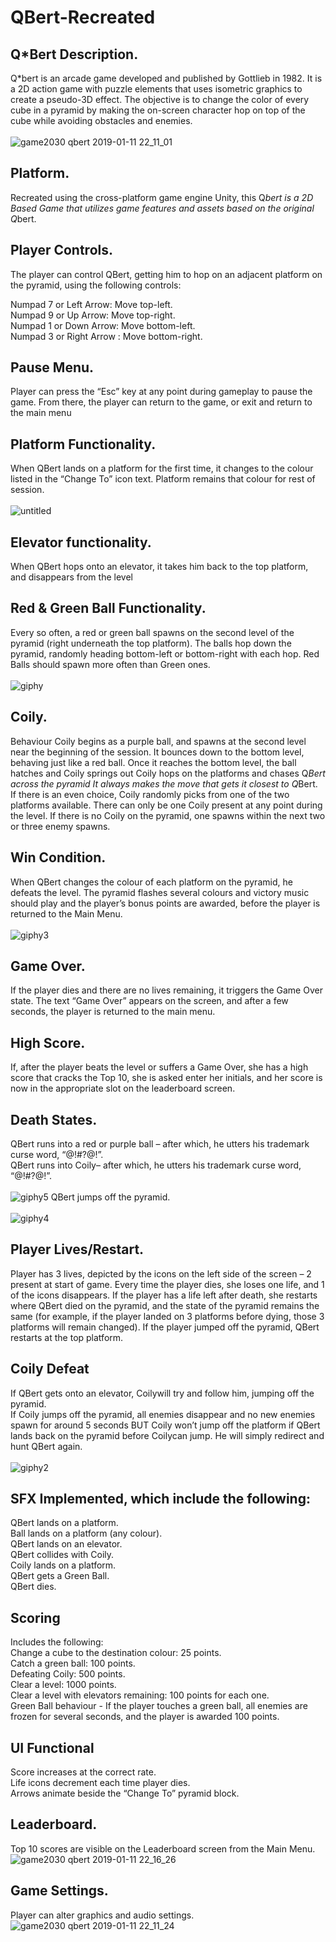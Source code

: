 # QBert-Recreated

## Q*Bert Description.
Q*bert is an arcade game developed and published by Gottlieb in 1982. It is a 2D action game with puzzle elements that uses isometric graphics to create a pseudo-3D effect. The objective is to change the color of every cube in a pyramid by making the on-screen character hop on top of the cube while avoiding obstacles and enemies. <br />
<br />
![game2030 qbert 2019-01-11 22_11_01](https://user-images.githubusercontent.com/19450714/51068820-9275b500-15f1-11e9-84dd-ae9e2fb0bf79.png)

## Platform.
Recreated using the cross-platform game engine Unity, this Q*bert is a 2D Based Game that utilizes game features and assets based on the original Q*bert.

## Player Controls.
The player can control QBert, getting him to hop on an adjacent platform on the pyramid, using the following controls: 

Numpad 7 or Left Arrow: Move top-left.<br />
Numpad 9 or Up Arrow: Move top-right.<br />
Numpad 1 or Down Arrow: Move bottom-left.<br />
Numpad 3 or Right Arrow : Move bottom-right.<br />

## Pause Menu.
Player can press the “Esc” key at any point during gameplay to pause the game. From there, the player can return to the game, or exit and return to the main menu

## Platform Functionality.
When QBert lands on a platform for the first time, it changes to the colour listed in the “Change To” icon text. Platform remains that colour for rest of session.<br /><br />
![untitled](https://user-images.githubusercontent.com/19450714/37858776-5441f06c-2ee0-11e8-825e-4c2ad35dad53.png)

## Elevator functionality.
When QBert hops onto an elevator, it takes him back to the top platform, and disappears from the level

## Red & Green Ball Functionality.
Every so often, a red or green ball spawns on the second level of the pyramid (right underneath the 
top platform). The balls hop down the pyramid, randomly heading bottom-left or bottom-right with each hop. Red Balls should spawn more often than Green ones. <br /><br />
![giphy](https://user-images.githubusercontent.com/19450714/51068782-e46a0b00-15f0-11e9-8e2c-a0ccb1e68d18.gif)

## Coily.
Behaviour Coily begins as a purple ball, and spawns at the second level near the beginning of the session. It bounces down to the bottom level, behaving just like a red ball. Once it reaches the bottom level, the ball hatches and Coily springs out Coily hops on the platforms and chases Q*Bert across the pyramid It always makes the move that gets it closest to Q*Bert. If there is an even choice, 
Coily randomly  picks from one of the two platforms available. There can only be one Coily present at any point during the level. If there is no Coily on the pyramid, one spawns within the next two or three enemy spawns.
 
## Win Condition.
When QBert changes the colour of each platform on the pyramid, he defeats the level. The pyramid flashes several colours and victory music should play and the player’s bonus points are awarded, before the player is returned to the Main Menu.<br /><br />
![giphy3](https://user-images.githubusercontent.com/19450714/51068784-e46a0b00-15f0-11e9-9baf-5160fca1887a.gif)

## Game Over.
If the player dies and there are no lives remaining, it triggers the Game Over state. The text “Game Over” appears on the screen, and after a few seconds, the player is returned to the main menu.

## High Score.
If, after the player beats the level or suffers a Game Over, she has a high score that cracks the Top 10, she is asked enter her initials, and her score is now in the appropriate slot on the leaderboard screen.

## Death States.
QBert runs into a red or purple ball – after which, he utters his trademark curse word, “@!#?@!”.<br />
QBert runs into Coily– after which, he utters his trademark curse word, “@!#?@!”.<br /><br />
![giphy5](https://user-images.githubusercontent.com/19450714/51068781-e46a0b00-15f0-11e9-9851-d3947590bb3b.gif)
QBert jumps off the pyramid.<br /><br />
![giphy4](https://user-images.githubusercontent.com/19450714/51068785-e46a0b00-15f0-11e9-9900-d9e86c91b313.gif)                                                                                                                              

## Player Lives/Restart.
Player has 3 lives, depicted by the icons on the left side of the screen – 2 present at start of game. Every time the player dies, she loses one life, and 1 of the icons disappears. If the player has a life left after death, she restarts where QBert died on the pyramid, and the state of the pyramid remains the same (for example, if the player landed on 3 platforms before dying, those 3 platforms will remain changed). If the player jumped off the pyramid, QBert restarts at the top platform.

## Coily Defeat
If QBert gets onto an elevator, Coilywill try and follow him, jumping off the pyramid. <br />
If Coily jumps off the pyramid, all enemies disappear and no new enemies spawn for around 5 seconds BUT Coily won’t jump off the platform if QBert lands back on the pyramid before Coilycan jump. He will simply redirect and hunt QBert again. <br /><br />
![giphy2](https://user-images.githubusercontent.com/19450714/51068783-e46a0b00-15f0-11e9-9449-721dc95271d0.gif)

## SFX Implemented, which include the following:
QBert lands on a platform.<br />
Ball lands on a platform (any colour).<br />
QBert lands on an elevator.<br />
QBert collides with Coily.<br />
Coily lands on a platform.<br />
QBert gets a Green Ball.<br />
QBert dies.

## Scoring 
Includes the following:<br />
Change a cube to the destination colour: 25 points.<br />
Catch a green ball: 100 points.<br />
Defeating Coily: 500 points.<br />
Clear a level: 1000 points.<br />
Clear a level with elevators remaining: 100 points for each one.<br />
Green Ball behaviour - If the player touches a green ball, all enemies are frozen for several seconds, and the player is awarded 100 points.

## UI Functional
Score increases at the correct rate.<br />
Life icons decrement each time player dies.<br />
Arrows animate beside the “Change To” pyramid block.<br />

## Leaderboard.
Top 10 scores are visible on the Leaderboard screen from the Main Menu.
![game2030 qbert 2019-01-11 22_16_26](https://user-images.githubusercontent.com/19450714/51068822-9275b500-15f1-11e9-8035-a3a149a25665.png)

## Game Settings.
Player can alter graphics and audio settings.
![game2030 qbert 2019-01-11 22_11_24](https://user-images.githubusercontent.com/19450714/51068821-9275b500-15f1-11e9-8c74-56feea86fa24.png)

